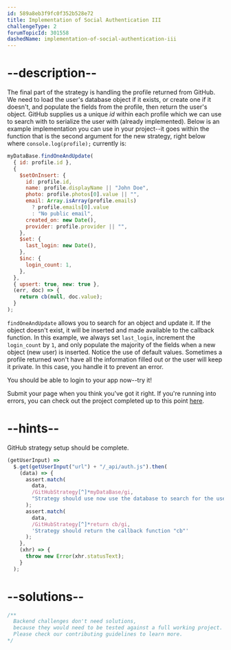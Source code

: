 ```yaml
---
id: 589a8eb3f9fc0f352b528e72
title: Implementation of Social Authentication III
challengeType: 2
forumTopicId: 301558
dashedName: implementation-of-social-authentication-iii
---
```


# --description--

The final part of the strategy is handling the profile returned from GitHub. We need to load the user's database object if it exists, or create one if it doesn't, and populate the fields from the profile, then return the user's object. GitHub supplies us a unique _id_ within each profile which we can use to search with to serialize the user with (already implemented). Below is an example implementation you can use in your project--it goes within the function that is the second argument for the new strategy, right below where `console.log(profile);` currently is:

```js
myDataBase.findOneAndUpdate(
  { id: profile.id },
  {
    $setOnInsert: {
      id: profile.id,
      name: profile.displayName || "John Doe",
      photo: profile.photos[0].value || "",
      email: Array.isArray(profile.emails)
        ? profile.emails[0].value
        : "No public email",
      created_on: new Date(),
      provider: profile.provider || "",
    },
    $set: {
      last_login: new Date(),
    },
    $inc: {
      login_count: 1,
    },
  },
  { upsert: true, new: true },
  (err, doc) => {
    return cb(null, doc.value);
  }
);
```

`findOneAndUpdate` allows you to search for an object and update it. If the object doesn't exist, it will be inserted and made available to the callback function. In this example, we always set `last_login`, increment the `login_count` by `1`, and only populate the majority of the fields when a new object (new user) is inserted. Notice the use of default values. Sometimes a profile returned won't have all the information filled out or the user will keep it private. In this case, you handle it to prevent an error.

You should be able to login to your app now--try it!

Submit your page when you think you've got it right. If you're running into errors, you can check out the project completed up to this point [here](https://gist.github.com/camperbot/183e968f0e01d81dde015d45ba9d2745).

# --hints--

GitHub strategy setup should be complete.

```js
(getUserInput) =>
  $.get(getUserInput("url") + "/_api/auth.js").then(
    (data) => {
      assert.match(
        data,
        /GitHubStrategy[^]*myDataBase/gi,
        "Strategy should use now use the database to search for the user"
      );
      assert.match(
        data,
        /GitHubStrategy[^]*return cb/gi,
        'Strategy should return the callback function "cb"'
      );
    },
    (xhr) => {
      throw new Error(xhr.statusText);
    }
  );
```

# --solutions--

```js
/**
  Backend challenges don't need solutions, 
  because they would need to be tested against a full working project. 
  Please check our contributing guidelines to learn more.
*/
```

